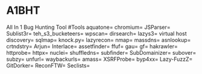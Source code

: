 # A1BHT
All In 1 Bug Hunting Tool
#Tools
aquatone=
chromium=
JSParser=
Sublist3r=
teh_s3_bucketeers=
wpscan=
dirsearch=
lazys3=
virtual host discovery=
sqlmap=
knock.py=
lazyrecon=
nmap=
massdns=
asnlookup=
crtndstry=
Arjun=
Interlace=
assetfinder=
ffuf=
gau=
gf=
hakrawler=
httprobe=
httpx=
nuclei=
shuffledns=
subfinder=
SubDomainizer=
subover=
subzy=
unfurl=
waybackurls=
amass=
XSRFProbe=
byp4xx=
Lazy-FuzzZ=
GitDorker=
ReconFTW=
Seclists=
